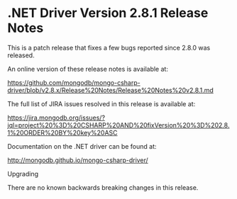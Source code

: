 # .NET Driver Version 2.8.1 Release Notes

This is a patch release that fixes a few bugs reported since 2.8.0 was released.

An online version of these release notes is available at:

https://github.com/mongodb/mongo-csharp-driver/blob/v2.8.x/Release%20Notes/Release%20Notes%20v2.8.1.md

The full list of JIRA issues resolved in this release is available at:

https://jira.mongodb.org/issues/?jql=project%20%3D%20CSHARP%20AND%20fixVersion%20%3D%202.8.1%20ORDER%20BY%20key%20ASC

Documentation on the .NET driver can be found at:

http://mongodb.github.io/mongo-csharp-driver/

Upgrading

There are no known backwards breaking changes in this release.
